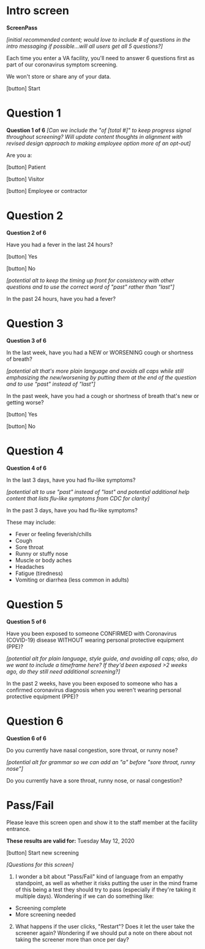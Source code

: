 # Intro screen

**ScreenPass**

_[initial recommended content; would love to include # of questions in the intro messaging if possible...will all users get all 5 questions?]_

Each time you enter a VA facility, you'll need to answer 6 questions first as part of our coronavirus symptom screening. 

We won't store or share any of your data.

[button] Start


# Question 1

**Question 1 of 6** _[Can we include the "of [total #]" to keep progress signal throughout screening? Will update content thoughts in alignment with revised design approach to making employee option more of an opt-out]_

Are you a:

[button] Patient

[button] Visitor

[button] Employee or contractor


# Question 2

**Question 2 of 6**

Have you had a fever in the last 24 hours?

[button] Yes

[button] No

_[potential alt to keep the timing up front for consistency with other questions and to use the correct word of "past" rather than "last"]_

In the past 24 hours, have you had a fever?

# Question 3

**Question 3 of 6**

In the last week, have you had a NEW or WORSENING cough or shortness of breath?

_[potential alt that's more plain language and avoids all caps while still emphasizing the new/worsening by putting them at the end of the question and to use "past" instead of "last"]_ 

In the past week, have you had a cough or shortness of breath that's new or getting worse?

[button] Yes

[button] No

# Question 4

**Question 4 of 6**

In the last 3 days, have you had flu-like symptoms?

_[potential alt to use "past" instead of "last" and potential additional help content that lists flu-like symptoms from CDC for clarity]_

In the past 3 days, have you had flu-like symptoms?

These may include:
- Fever or feeling feverish/chills
- Cough
- Sore throat
- Runny or stuffy nose
- Muscle or body aches
- Headaches
- Fatigue (tiredness)
- Vomiting or diarrhea (less common in adults)

# Question 5

**Question 5 of 6**

Have you been exposed to someone CONFIRMED with Coronavirus (COVID-19) disease WITHOUT wearing personal protective equipment (PPE)?

_[potential alt for plain language, style guide, and avoiding all caps; also, do we want to include a timeframe here? If they'd been exposed >2 weeks ago, do they still need additional screening?]_

In the past 2 weeks, have you been exposed to someone who has a confirmed coronavirus diagnosis when you weren't wearing personal protective equipment (PPE)?

# Question 6

**Question 6 of 6**

Do you currently have nasal congestion, sore throat, or runny nose?

_[potential alt for grammar so we can add an "a" before "sore throat, runny nose"]_

Do you currently have a sore throat, runny nose, or nasal congestion?


# Pass/Fail

Please leave this screen open and show it to the staff member at the facility entrance.

**These results are valid for:**
Tuesday
May 12, 2020

[button] Start new screening

_[Questions for this screen]_

1) I wonder a bit about "Pass/Fail" kind of language from an empathy standpoint, as well as whether it risks putting the user in the mind frame of this being a test they should try to pass (especially if they're taking it multiple days). Wondering if we can do something like:
  - Screening complete
  - More screening needed
 
2) What happens if the user clicks, "Restart"? Does it let the user take the screener again? Wondering if we should put a note on there about not taking the screener more than once per day?
